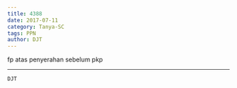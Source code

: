 ```yaml
---
title: 4388
date: 2017-07-11
category: Tanya-SC
tags: PPN
author: DJT
---
```


fp atas penyerahan sebelum pkp

---



`DJT`

